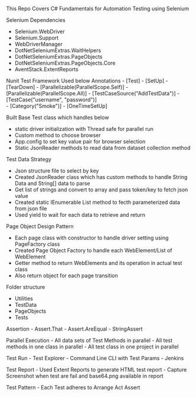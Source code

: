 This Repo Covers C# Fundamentals for Automation Testing using Selenium

Selenium Dependencies
  -  Selenium.WebDriver
  -  Selenium.Support
  -  WebDriverManager
  -  DotNetSeleniumExtras.WaitHelpers
  -  DotNetSeleniumExtras.PageObjects
  -  DotNetSeleniumExtras.PageObjects.Core
  -  AventStack.ExtentReports

Nunit Test Framework
  Used below Annotations
    -  [Test]
    -  [SetUp]
    -  [TearDown]
    -  [Parallelizable(ParallelScope.Self)]
    -  [Parallelizable(ParallelScope.All)]
    -  [TestCaseSource("AddTestData")]
    -  [TestCase("username", "password")]  
    -  [Category("Smoke")]
    -  [OneTimeSetUp]
    
Built Base Test class which handles below
  -  static driver initialization with Thread safe for parallel run
  -  Custom method to choose browser
  -  App.config to set key value pair for browser selection
  -  Static JsonReader methods to read data from dataset collection method

Test Data Strategy
  -  Json structure file to select by key
  -  Created JsonReader class which has custom methods to handle String Data and String[] data to parse
  -  Get list of strings and convert to array and pass token/key to fetch json value
  -  Created static IEnumerable List method to fecth parameterized data from json file
  -  Used yield to wait for each data to retrieve and return
    
Page Object Design Pattern 
  -  Each page class with constructor to handle driver setting using PageFactory class
  -  Created Page Object Factory to handle each WebElement/List of WebElement
  -  Getter method to return WebElements and its operation in actual test class
  -  Also return object for each page transition

Folder structure
  - Utilities
  - TestData
  - PageObjects
  - Tests

Assertion 
    -  Assert.That
    -  Assert.AreEqual
    -  StringAssert 

Parallel Execution
    -  All data sets of Test Methods in parallel
    -  All test methods in one class in parallel
    -  All test class in one project in parallel

Test Run
    -  Test Explorer
    -  Command Line CLI with Test Params
    -  Jenkins

Test Report
    -  Used Extent Reports to generate HTML test report
    -  Capture Screenshot when test are fail and base64.png available in report

Test Pattern
    -  Each Test adheres to Arrange Act Assert 




